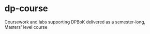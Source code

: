 # dp-course
Coursework and labs supporting DPBoK delivered as a semester-long, Masters' level course
